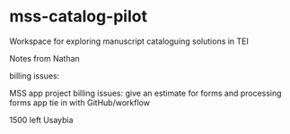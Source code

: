 # mss-catalog-pilot
Workspace for exploring manuscript cataloguing solutions in TEI


Notes from Nathan


billing issues: 

MSS app project billing issues: 
give an estimate for forms and processing
forms
app
tie in with GitHub/workflow



1500 left Usaybia

